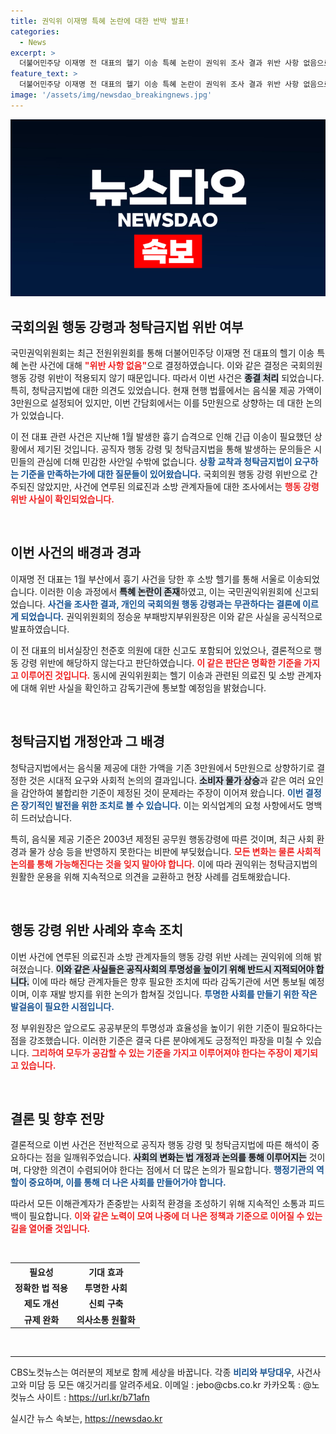 ```yaml
---
title: 권익위 이재명 특혜 논란에 대한 반박 발표!
categories:
  - News
excerpt: >
  더불어민주당 이재명 전 대표의 헬기 이송 특혜 논란이 권익위 조사 결과 위반 사항 없음으로 종결됐다. 아울러 음식물 제공 가액이 3만원에서 5만원으로 상향 조정된다. 클릭해 그 배경을 확인하세요!
feature_text: >
  더불어민주당 이재명 전 대표의 헬기 이송 특혜 논란이 권익위 조사 결과 위반 사항 없음으로 종결됐다. 아울러 음식물 제공 가액이 3만원에서 5만원으로 상향 조정된다. 클릭해 그 배경을 확인하세요!
image: '/assets/img/newsdao_breakingnews.jpg'
---
```


<p><img src="/assets/img/newsdao_breakingnews.jpg" alt="flaretime 속보" /></p>

<h2 data-ke-size="size26">국회의원 행동 강령과 청탁금지법 위반 여부</h2>

<p data-ke-size="size16">국민권익위원회는 최근 전원위원회를 통해 더불어민주당 이재명 전 대표의 헬기 이송 특혜 논란 사건에 대해 <b><span style="color: #ee2323;">"위반 사항 없음"</span></b>으로 결정하였습니다. 이와 같은 결정은 국회의원 행동 강령 위반이 적용되지 않기 때문입니다. 따라서 이번 사건은 <b><span style="background-color: #21538527;">종결 처리</span></b> 되었습니다. 특히, 청탁금지법에 대한 의견도 있었습니다. 현재 현행 법률에서는 음식물 제공 가액이 3만원으로 설정되어 있지만, 이번 간담회에서는 이를 5만원으로 상향하는 데 대한 논의가 있었습니다.</p>

<p data-ke-size="size16">이 전 대표 관련 사건은 지난해 1월 발생한 흉기 습격으로 인해 긴급 이송이 필요했던 상황에서 제기된 것입니다. 공직자 행동 강령 및 청탁금지법을 통해 발생하는 문의들은 시민들의 관심에 더해 민감한 사안일 수밖에 없습니다. <b><span style="color: #1a5490;">상황 교착과 청탁금지법이 요구하는 기준을 만족하는가에 대한 질문들이 있어왔습니다.</span></b> 국회의원 행동 강령 위반으로 간주되진 않았지만, 사건에 연루된 의료진과 소방 관계자들에 대한 조사에서는 <b><span style="color: #ee2323;">행동 강령 위반 사실이 확인되었습니다.</span></b></p>

<p data-ke-size="size16">&nbsp;</p>

<h2 data-ke-size="size26">이번 사건의 배경과 경과</h2>

<p data-ke-size="size16">이재명 전 대표는 1월 부산에서 흉기 사건을 당한 후 소방 헬기를 통해 서울로 이송되었습니다. 이러한 이송 과정에서 <b><span style="background-color: #21538527;">특혜 논란이 존재</span></b>하였고, 이는 국민권익위원회에 신고되었습니다. <b><span style="color: #1a5490;">사건을 조사한 결과, 개인의 국회의원 행동 강령과는 무관하다는 결론에 이르게 되었습니다.</span></b> 권익위원회의 정승윤 부패방지부위원장은 이와 같은 사실을 공식적으로 발표하였습니다.</p>

<p data-ke-size="size16">이 전 대표의 비서실장인 천준호 의원에 대한 신고도 포함되어 있었으나, 결론적으로 행동 강령 위반에 해당하지 않는다고 판단하였습니다. <b><span style="color: #ee2323;">이 같은 판단은 명확한 기준을 가지고 이루어진 것입니다.</span></b> 동시에 권익위원회는 헬기 이송과 관련된 의료진 및 소방 관계자에 대해 위반 사실을 확인하고 감독기관에 통보할 예정임을 밝혔습니다.</p>

<p data-ke-size="size16">&nbsp;</p>

<h2 data-ke-size="size26">청탁금지법 개정안과 그 배경</h2>

<p data-ke-size="size16">청탁금지법에서는 음식물 제공에 대한 가액을 기존 3만원에서 5만원으로 상향하기로 결정한 것은 시대적 요구와 사회적 논의의 결과입니다. <b><span style="background-color: #21538527;">소비자 물가 상승</span></b>과 같은 여러 요인을 감안하여 불합리한 기준이 제정된 것이 문제라는 주장이 이어져 왔습니다. <b><span style="color: #1a5490;">이번 결정은 장기적인 발전을 위한 조치로 볼 수 있습니다.</span></b> 이는 외식업계의 요청 사항에서도 명백히 드러났습니다.</p>

<p data-ke-size="size16">특히, 음식물 제공 기준은 2003년 제정된 공무원 행동강령에 따른 것이며, 최근 사회 환경과 물가 상승 등을 반영하지 못한다는 비판에 부딪혔습니다. <b><span style="color: #ee2323;">모든 변화는 물론 사회적 논의를 통해 가능해진다는 것을 잊지 말아야 합니다.</span></b> 이에 따라 권익위는 청탁금지법의 원활한 운용을 위해 지속적으로 의견을 교환하고 현장 사례를 검토해왔습니다.</p>

<p data-ke-size="size16">&nbsp;</p>

<h2 data-ke-size="size26">행동 강령 위반 사례와 후속 조치</h2>

<p data-ke-size="size16">이번 사건에 연루된 의료진과 소방 관계자들의 행동 강령 위반 사례는 권익위에 의해 밝혀졌습니다. <b><span style="background-color: #21538527;">이와 같은 사실들은 공직사회의 투명성을 높이기 위해 반드시 지적되어야 합니다.</span></b> 이에 따라 해당 관계자들은 향후 필요한 조치에 따라 감독기관에 서면 통보될 예정이며, 이후 재발 방지를 위한 논의가 합쳐질 것입니다. <b><span style="color: #1a5490;">투명한 사회를 만들기 위한 작은 발걸음이 필요한 시점입니다.</span></b></p>

<p data-ke-size="size16">정 부위원장은 앞으로도 공공부문의 투명성과 효율성을 높이기 위한 기준이 필요하다는 점을 강조했습니다. 이러한 기준은 결국 다른 분야에게도 긍정적인 파장을 미칠 수 있습니다. <b><span style="color: #ee2323;">그리하여 모두가 공감할 수 있는 기준을 가지고 이루어져야 한다는 주장이 제기되고 있습니다.</span></b></p>

<p data-ke-size="size16">&nbsp;</p>

<h2 data-ke-size="size26">결론 및 향후 전망</h2>

<p data-ke-size="size16">결론적으로 이번 사건은 전반적으로 공직자 행동 강령 및 청탁금지법에 따른 해석이 중요하다는 점을 일깨워주었습니다. <b><span style="background-color: #21538527;">사회의 변화는 법 개정과 논의를 통해 이루어지는</span></b> 것이며, 다양한 의견이 수렴되어야 한다는 점에서 더 많은 논의가 필요합니다. <b><span style="color: #1a5490;">행정기관의 역할이 중요하며, 이를 통해 더 나은 사회를 만들어가야 합니다.</span></b></p>

<p data-ke-size="size16">따라서 모든 이해관계자가 존중받는 사회적 환경을 조성하기 위해 지속적인 소통과 피드백이 필요합니다. <b><span style="color: #ee2323;">이와 같은 노력이 모여 나중에 더 나은 정책과 기준으로 이어질 수 있는 길을 열어줄 것입니다.</span></b></p>

<p data-ke-size="size16">&nbsp;</p>

<table>
  <tr>
    <th><b>필요성</b></th>
    <th><b>기대 효과</b></th>
  </tr>
  <tr>
    <td style="text-align: center; height: 17px;"><b>정확한 법 적용</b></td>
    <td style="text-align: center; height: 17px;"><b>투명한 사회</b></td>
  </tr>
  <tr>
    <td style="text-align: center; height: 17px;"><b>제도 개선</b></td>
    <td style="text-align: center; height: 17px;"><b>신뢰 구축</b></td>
  </tr>
  <tr>
    <td style="text-align: center; height: 17px;"><b>규제 완화</b></td>
    <td style="text-align: center; height: 17px;"><b>의사소통 원활화</b></td>
  </tr>
</table>

<p data-ke-size="size16">&nbsp;</p>

<hr> 

<p data-ke-size="size16">CBS노컷뉴스는 여러분의 제보로 함께 세상을 바꿉니다. 각종 <b><span style="color: #1a5490;">비리와 부당대우</span></b>, 사건사고와 미담 등 모든 얘깃거리를 알려주세요. 이메일 : jebo@cbs.co.kr 카카오톡 : @노컷뉴스 사이트 : <a href="https://url.kr/b71afn">https://url.kr/b71afn</a></p>
실시간 뉴스 속보는, <a href="https://newsdao.kr" rel="dofollow">https://newsdao.kr</a>


